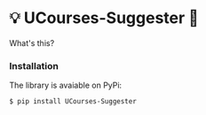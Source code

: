 # 💡 UCourses-Suggester 🤖

What's this?

### Installation
The library is avaiable on PyPi:

```shell
$ pip install UCourses-Suggester
```
